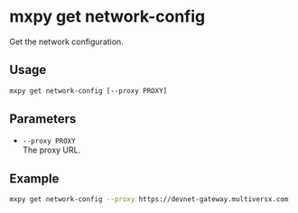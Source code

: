 # mxpy get network-config

Get the network configuration.

## Usage

```bash
mxpy get network-config [--proxy PROXY]
```

## Parameters

- `--proxy PROXY`  
  The proxy URL.

## Example

```bash
mxpy get network-config --proxy https://devnet-gateway.multiversx.com

